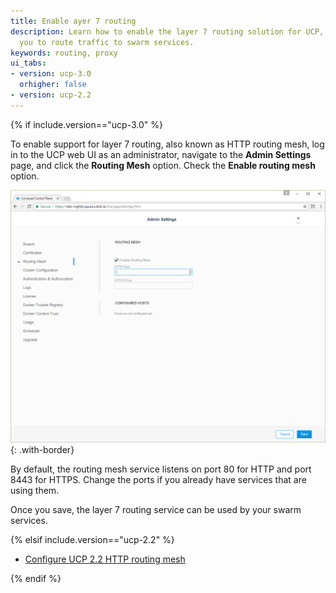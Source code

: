 ```yaml
---
title: Enable ayer 7 routing
description: Learn how to enable the layer 7 routing solution for UCP, that allows
  you to route traffic to swarm services.
keywords: routing, proxy
ui_tabs:
- version: ucp-3.0
  orhigher: false
- version: ucp-2.2
---
```


{% if include.version=="ucp-3.0" %}

To enable support for layer 7 routing, also known as HTTP routing mesh,
log in to the UCP web UI as an administrator, navigate to the **Admin Settings**
page, and click the **Routing Mesh** option. Check the **Enable routing mesh** option.

![http routing mesh](../../images/interlock-install-3.png){: .with-border}

By default, the routing mesh service listens on port 80 for HTTP and port
8443 for HTTPS. Change the ports if you already have services that are using
them.

Once you save, the layer 7 routing service can be used by your swarm services.

{% elsif include.version=="ucp-2.2" %}

* [Configure UCP 2.2 HTTP routing mesh](/datacenter/ucp/2.2/guides/admin/configure/use-domain-names-to-access-services.md)

{% endif %}
